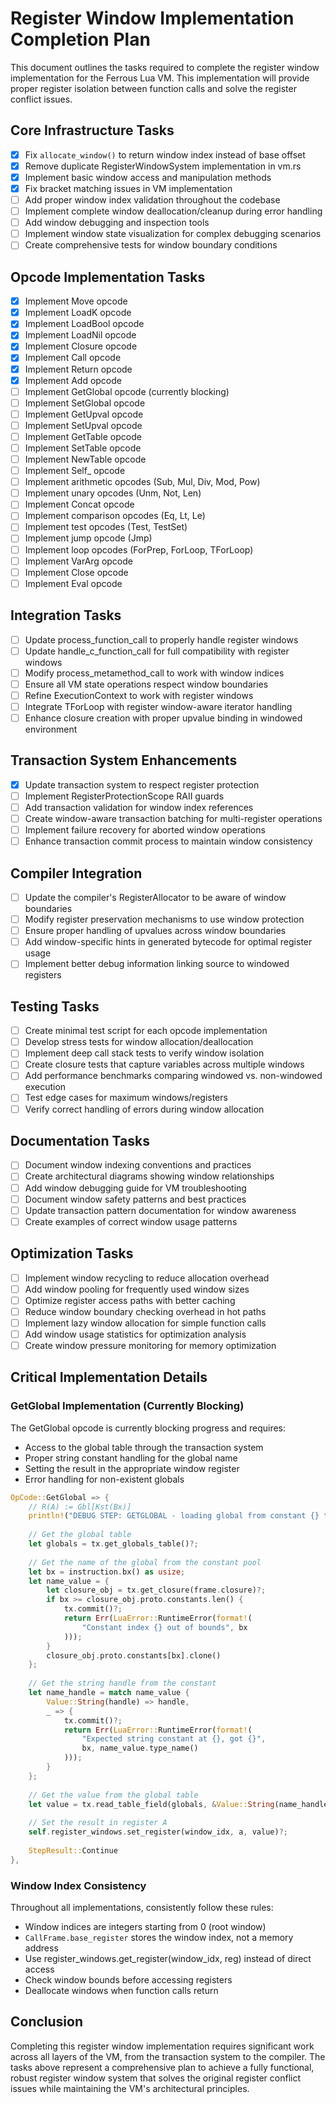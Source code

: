 # Register Window Implementation Completion Plan

This document outlines the tasks required to complete the register window implementation for the Ferrous Lua VM. This implementation will provide proper register isolation between function calls and solve the register conflict issues.

## Core Infrastructure Tasks

- [x] Fix `allocate_window()` to return window index instead of base offset
- [x] Remove duplicate RegisterWindowSystem implementation in vm.rs
- [x] Implement basic window access and manipulation methods
- [x] Fix bracket matching issues in VM implementation
- [ ] Add proper window index validation throughout the codebase
- [ ] Implement complete window deallocation/cleanup during error handling
- [ ] Add window debugging and inspection tools
- [ ] Implement window state visualization for complex debugging scenarios
- [ ] Create comprehensive tests for window boundary conditions

## Opcode Implementation Tasks

- [x] Implement Move opcode
- [x] Implement LoadK opcode
- [x] Implement LoadBool opcode
- [x] Implement LoadNil opcode
- [x] Implement Closure opcode
- [x] Implement Call opcode
- [x] Implement Return opcode
- [x] Implement Add opcode
- [ ] Implement GetGlobal opcode (currently blocking)
- [ ] Implement SetGlobal opcode
- [ ] Implement GetUpval opcode
- [ ] Implement SetUpval opcode
- [ ] Implement GetTable opcode 
- [ ] Implement SetTable opcode
- [ ] Implement NewTable opcode
- [ ] Implement Self_ opcode
- [ ] Implement arithmetic opcodes (Sub, Mul, Div, Mod, Pow)
- [ ] Implement unary opcodes (Unm, Not, Len)
- [ ] Implement Concat opcode
- [ ] Implement comparison opcodes (Eq, Lt, Le)
- [ ] Implement test opcodes (Test, TestSet)
- [ ] Implement jump opcode (Jmp)
- [ ] Implement loop opcodes (ForPrep, ForLoop, TForLoop)
- [ ] Implement VarArg opcode
- [ ] Implement Close opcode
- [ ] Implement Eval opcode

## Integration Tasks

- [ ] Update process_function_call to properly handle register windows
- [ ] Update handle_c_function_call for full compatibility with register windows
- [ ] Modify process_metamethod_call to work with window indices
- [ ] Ensure all VM state operations respect window boundaries
- [ ] Refine ExecutionContext to work with register windows
- [ ] Integrate TForLoop with register window-aware iterator handling
- [ ] Enhance closure creation with proper upvalue binding in windowed environment

## Transaction System Enhancements

- [x] Update transaction system to respect register protection
- [ ] Implement RegisterProtectionScope RAII guards
- [ ] Add transaction validation for window index references
- [ ] Create window-aware transaction batching for multi-register operations
- [ ] Implement failure recovery for aborted window operations
- [ ] Enhance transaction commit process to maintain window consistency

## Compiler Integration

- [ ] Update the compiler's RegisterAllocator to be aware of window boundaries
- [ ] Modify register preservation mechanisms to use window protection
- [ ] Ensure proper handling of upvalues across window boundaries
- [ ] Add window-specific hints in generated bytecode for optimal register usage
- [ ] Implement better debug information linking source to windowed registers

## Testing Tasks

- [ ] Create minimal test script for each opcode implementation
- [ ] Develop stress tests for window allocation/deallocation
- [ ] Implement deep call stack tests to verify window isolation
- [ ] Create closure tests that capture variables across multiple windows
- [ ] Add performance benchmarks comparing windowed vs. non-windowed execution
- [ ] Test edge cases for maximum windows/registers
- [ ] Verify correct handling of errors during window allocation

## Documentation Tasks

- [ ] Document window indexing conventions and practices
- [ ] Create architectural diagrams showing window relationships
- [ ] Add window debugging guide for VM troubleshooting
- [ ] Document window safety patterns and best practices
- [ ] Update transaction pattern documentation for window awareness
- [ ] Create examples of correct window usage patterns

## Optimization Tasks

- [ ] Implement window recycling to reduce allocation overhead
- [ ] Add window pooling for frequently used window sizes
- [ ] Optimize register access paths with better caching
- [ ] Reduce window boundary checking overhead in hot paths
- [ ] Implement lazy window allocation for simple function calls
- [ ] Add window usage statistics for optimization analysis
- [ ] Create window pressure monitoring for memory optimization

## Critical Implementation Details

### GetGlobal Implementation (Currently Blocking)

The GetGlobal opcode is currently blocking progress and requires:
- Access to the global table through the transaction system
- Proper string constant handling for the global name
- Setting the result in the appropriate window register
- Error handling for non-existent globals

```rust
OpCode::GetGlobal => {
    // R(A) := Gbl[Kst(Bx)]
    println!("DEBUG STEP: GETGLOBAL - loading global from constant {} to R({})", instruction.bx(), a);
    
    // Get the global table
    let globals = tx.get_globals_table()?;
    
    // Get the name of the global from the constant pool
    let bx = instruction.bx() as usize;
    let name_value = {
        let closure_obj = tx.get_closure(frame.closure)?;
        if bx >= closure_obj.proto.constants.len() {
            tx.commit()?;
            return Err(LuaError::RuntimeError(format!(
                "Constant index {} out of bounds", bx
            )));
        }
        closure_obj.proto.constants[bx].clone()
    };
    
    // Get the string handle from the constant
    let name_handle = match name_value {
        Value::String(handle) => handle,
        _ => {
            tx.commit()?;
            return Err(LuaError::RuntimeError(format!(
                "Expected string constant at {}, got {}", 
                bx, name_value.type_name()
            )));
        }
    };
    
    // Get the value from the global table
    let value = tx.read_table_field(globals, &Value::String(name_handle))?;
    
    // Set the result in register A
    self.register_windows.set_register(window_idx, a, value)?;
    
    StepResult::Continue
},
```

### Window Index Consistency

Throughout all implementations, consistently follow these rules:
- Window indices are integers starting from 0 (root window)
- `CallFrame.base_register` stores the window index, not a memory address
- Use register_windows.get_register(window_idx, reg) instead of direct access
- Check window bounds before accessing registers
- Deallocate windows when function calls return

## Conclusion

Completing this register window implementation requires significant work across all layers of the VM, from the transaction system to the compiler. The tasks above represent a comprehensive plan to achieve a fully functional, robust register window system that solves the original register conflict issues while maintaining the VM's architectural principles.